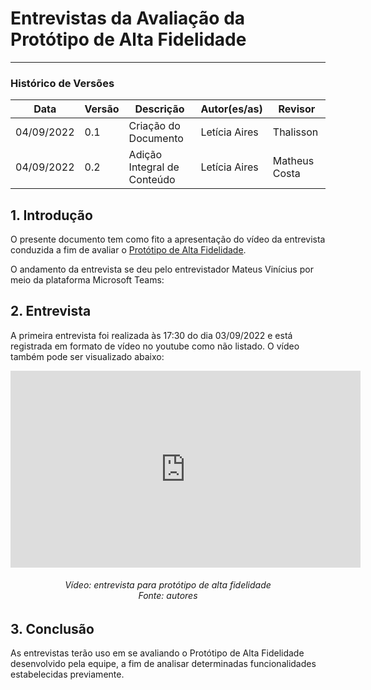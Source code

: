 # Entrevistas da Avaliação da Protótipo de Alta Fidelidade
***

### Histórico de Versões

**Data** | **Versão** | **Descrição** | **Autor(es/as)** | **Revisor** |
--- | --- | --- | --- | --- |
04/09/2022 | 0.1 | Criação do Documento | Letícia Aires | Thalisson
04/09/2022 | 0.2 | Adição Integral de Conteúdo | Letícia Aires | Matheus Costa

## 1. Introdução
O presente documento tem como fito a apresentação do vídeo da entrevista conduzida a fim de avaliar o [Protótipo de Alta Fidelidade](prototipo-alta-fidelid.md).

O andamento da entrevista se deu pelo entrevistador Mateus Vinícius por meio da plataforma Microsoft Teams:

## 2. Entrevista
A primeira entrevista foi realizada às 17:30 do dia 03/09/2022 e está registrada em formato de vídeo no youtube como não listado. O vídeo também pode ser visualizado abaixo:

<iframe width="560" height="315" src="https://www.youtube.com/embed/MaZvYUwsMpU" title="YouTube video player" frameborder="0" allow="accelerometer; autoplay; clipboard-write; encrypted-media; gyroscope; picture-in-picture" allowfullscreen></iframe>

<h6 align = "center">Vídeo: entrevista para protótipo de alta fidelidade <br>Fonte: autores </h6>

## 3. Conclusão
As entrevistas terão uso em se avaliando o Protótipo de Alta Fidelidade desenvolvido pela equipe, a fim de analisar determinadas funcionalidades estabelecidas previamente.
